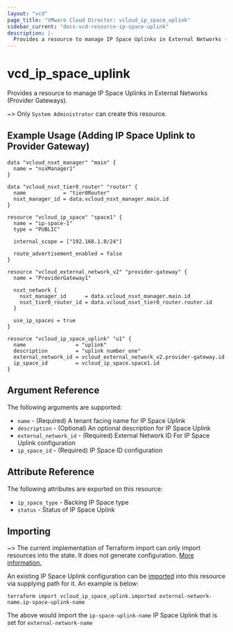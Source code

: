 ```yaml
---
layout: "vcd"
page_title: "VMware Cloud Director: vcloud_ip_space_uplink"
sidebar_current: "docs-vcd-resource-ip-space-uplink"
description: |-
  Provides a resource to manage IP Space Uplinks in External Networks (Provider Gateways).
---
```


# vcd\_ip\_space\_uplink

Provides a resource to manage IP Space Uplinks in External Networks (Provider Gateways).

~> Only `System Administrator` can create this resource.

## Example Usage (Adding IP Space Uplink to Provider Gateway)

```hcl
data "vcloud_nsxt_manager" "main" {
  name = "nsxManager1"
}

data "vcloud_nsxt_tier0_router" "router" {
  name            = "tier0Router"
  nsxt_manager_id = data.vcloud_nsxt_manager.main.id
}

resource "vcloud_ip_space" "space1" {
  name = "ip-space-1"
  type = "PUBLIC"

  internal_scope = ["192.168.1.0/24"]

  route_advertisement_enabled = false
}

resource "vcloud_external_network_v2" "provider-gateway" {
  name = "ProviderGateway1"

  nsxt_network {
    nsxt_manager_id      = data.vcloud_nsxt_manager.main.id
    nsxt_tier0_router_id = data.vcloud_nsxt_tier0_router.router.id
  }

  use_ip_spaces = true
}

resource "vcloud_ip_space_uplink" "u1" {
  name                = "uplink"
  description         = "uplink number one"
  external_network_id = vcloud_external_network_v2.provider-gateway.id
  ip_space_id         = vcloud_ip_space.space1.id
}
```

## Argument Reference

The following arguments are supported:

* `name` - (Required) A tenant facing name for IP Space Uplink
* `description` - (Optional) An optional description for IP Space Uplink
* `external_network_id` - (Required) External Network ID For IP Space Uplink configuration
* `ip_space_id` - (Required) IP Space ID configuration

## Attribute Reference

The following attributes are exported on this resource:

* `ip_space_type` - Backing IP Space type
* `status` - Status of IP Space Uplink


## Importing

~> The current implementation of Terraform import can only import resources into the state.
It does not generate configuration. [More information.](https://www.terraform.io/docs/import/)

An existing IP Space Uplink configuration can be [imported][docs-import] into this resource via
supplying path for it. An example is below:

[docs-import]: https://www.terraform.io/docs/import/

```
terraform import vcloud_ip_space_uplink.imported external-network-name.ip-space-uplink-name
```

The above would import the `ip-space-uplink-name` IP Space Uplink that is set for
`external-network-name`
